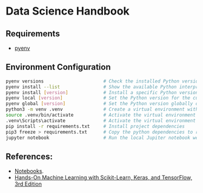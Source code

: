 # Data Science Handbook

## Requirements

- [pyenv](https://pypi.org/project/pyenv/)

## Environment Configuration

```sh
pyenv versions                      # Check the installed Python versions
pyenv install --list                # Show the available Python interpreters
pyenv install [version]             # Install a specific Python version
pyenv local [version]               # Set the Python version for the current local directory
pyenv global [version]              # Set the Python version globally on the machine
python3 -m venv .venv               # Create a virtual environment with the current Python version
source .venv/bin/activate           # Activate the virtual environment (Linux/macOS)
.venv\Scripts\activate              # Activate the virtual environment for Windows:
pip install -r requirements.txt     # Install project dependencies
pip3 freeze > requirements.txt      # Copy the python dependencies to requirements.txt
jupyter notebook                    # Run the local Jupiter notebook web server (http://localhost:8888/lab/)
```

## References:

- [Notebooks](https://colab.research.google.com/github/ageron/handson-ml3/blob/main/).
- [Hands-On Machine Learning with Scikit-Learn, Keras, and TensorFlow, 3rd Edition](https://learning.oreilly.com/library/view/hands-on-machine-learning/9781098125967/ch02.html)